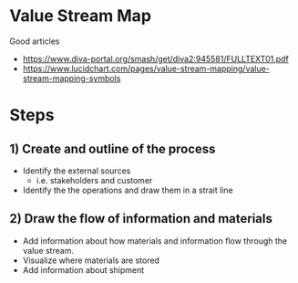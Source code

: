 # Value Stream Map
Good articles
* https://www.diva-portal.org/smash/get/diva2:945581/FULLTEXT01.pdf
* https://www.lucidchart.com/pages/value-stream-mapping/value-stream-mapping-symbols

# Steps
## 1) Create and outline of the process
* Identify the external sources
    * i.e. stakeholders and customer
* Identify the the operations and draw them in a strait line

## 2) Draw the flow of information and materials
* Add information about how materials and information flow through the value stream.
* Visualize where materials are stored
* Add information about shipment